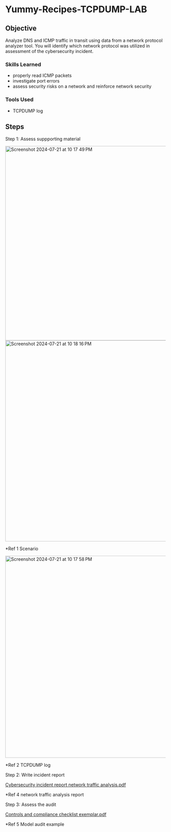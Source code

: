 # Yummy-Recipes-TCPDUMP-LAB

## Objective

Analyze DNS and ICMP traffic in transit using data from a network protocol analyzer tool. You will identify which network protocol was utilized in assessment of the cybersecurity incident. 

### Skills Learned

- properly read ICMP packets
- investigate port errors
- assess security risks on a network and reinforce network security

### Tools Used
- TCPDUMP log

## Steps

Step 1: Assess suppporting material

<img width="610" alt="Screenshot 2024-07-21 at 10 17 49 PM" src="https://github.com/user-attachments/assets/fbbf90c3-d61b-454f-b52c-05180fdb41d1">


<img width="631" alt="Screenshot 2024-07-21 at 10 18 16 PM" src="https://github.com/user-attachments/assets/aa751c48-b493-4575-811a-4274916ec07d">


*Ref 1 Scenario


<img width="634" alt="Screenshot 2024-07-21 at 10 17 58 PM" src="https://github.com/user-attachments/assets/9e7977c6-b1b8-4835-8001-5d28d082899f">


*Ref 2 TCPDUMP log




Step 2: Write incident report


[Cybersecurity incident report network traffic analysis.pdf](https://github.com/user-attachments/files/16327540/Cybersecurity.incident.report.network.traffic.analysis.pdf)



*Ref 4 network traffic analysis report



Step 3: Assess the audit


[Controls and compliance checklist exemplar.pdf](https://github.com/user-attachments/files/16319101/Controls.and.compliance.checklist.exemplar.pdf)

*Ref 5 Model audit example


